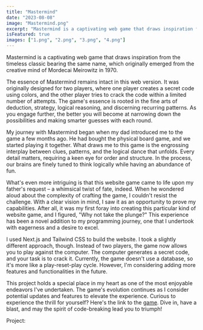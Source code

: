 ```yaml
---
title: "Mastermind"
date: "2023-08-08"
image: "Mastermind.png"
excerpt: "Mastermind is a captivating web game that draws inspiration from the timeless classic bearing the same name, which originally emerged from the creative mind of Mordecai Meirowitz in 1970."
isFeatured: true
images: ["1.png", "2.png", "3.png", "4.png"]
---
```


Mastermind is a captivating web game that draws inspiration from the timeless classic bearing the same name, which originally emerged from the creative mind of Mordecai Meirowitz in 1970.

The essence of Mastermind remains intact in this web version. It was originally designed for two players, where one player creates a secret code using colors, and the other player tries to crack the code within a limited number of attempts. The game's essence is rooted in the fine arts of deduction, strategy, logical reasoning, and discerning recurring patterns. As you engage further, the better you will become at narrowing down the possibilities and making smarter guesses with each round.

My journey with Mastermind began when my dad introduced me to the game a few months ago. He had bought the physical board game, and we started playing it together. What draws me to this game is the engrossing interplay between clues, patterns, and the logical dance that unfolds. Every detail matters, requiring a keen eye for order and structure. In the process, our brains are finely tuned to think logically while having an abundance of fun.

What's even more intriguing is that this website game came to life upon my father's request – a whimsical twist of fate, indeed. When he wondered aloud about the complexity of crafting the game, I couldn't resist the challenge. With a clear vision in mind, I saw it as an opportunity to prove my capabilities. After all, it was my first foray into creating this particular kind of website game, and I figured, "Why not take the plunge?" This experience has been a novel addition to my programming journey, one that I undertook with eagerness and a desire to excel.

I used Next.js and Tailwind CSS to build the website. I took a slightly different approach, though. Instead of two players, the game now allows you to play against the computer. The computer generates a secret code, and your task is to crack it. Currently, the game doesn't use a database, so it's more like a play-reset-play cycle. However, I'm considering adding more features and functionalities in the future.

This project holds a special place in my heart as one of the most enjoyable endeavors I've undertaken. The game's evolution continues as I consider potential updates and features to elevate the experience. Curious to experience the thrill for yourself? Here's the link to the [game](https://mastermind-nextjs.vercel.app/). Dive in, have a blast, and may the spirit of code-breaking lead you to triumph!

Project:
